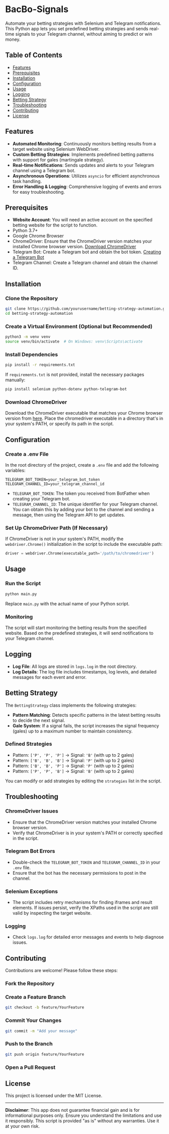 # BacBo-Signals

Automate your betting strategies with Selenium and Telegram notifications. This Python app lets you set predefined betting strategies and sends real-time signals to your Telegram channel, without aiming to predict or win money.

## Table of Contents

-   [Features](#features)
-   [Prerequisites](#prerequisites)
-   [Installation](#installation)
-   [Configuration](#configuration)
-   [Usage](#usage)
-   [Logging](#logging)
-   [Betting Strategy](#betting-strategy)
-   [Troubleshooting](#troubleshooting)
-   [Contributing](#contributing)
-   [License](#license)

## Features

-   **Automated Monitoring**: Continuously monitors betting results from a target website using Selenium WebDriver.
-   **Custom Betting Strategies**: Implements predefined betting patterns with support for gales (martingale strategy).
-   **Real-time Notifications**: Sends updates and alerts to your Telegram channel using a Telegram bot.
-   **Asynchronous Operations**: Utilizes `asyncio` for efficient asynchronous task handling.
-   **Error Handling & Logging**: Comprehensive logging of events and errors for easy troubleshooting.

## Prerequisites

-   **Website Account**: You will need an active account on the specified betting website for the script to function.
-   Python 3.7+
-   Google Chrome Browser
-   ChromeDriver: Ensure that the ChromeDriver version matches your installed Chrome browser version. [Download ChromeDriver](https://chromedriver.chromium.org/downloads)
-   Telegram Bot: Create a Telegram bot and obtain the bot token. [Creating a Telegram Bot](https://core.telegram.org/bots)
-   Telegram Channel: Create a Telegram channel and obtain the channel ID.

## Installation

### Clone the Repository

```bash
git clone https://github.com/yourusername/betting-strategy-automation.git
cd betting-strategy-automation
```

### Create a Virtual Environment (Optional but Recommended)

```bash
python3 -m venv venv
source venv/bin/activate  # On Windows: venv\Scripts\activate
```

### Install Dependencies

```bash
pip install -r requirements.txt
```

If `requirements.txt` is not provided, install the necessary packages manually:

```bash
pip install selenium python-dotenv python-telegram-bot
```

### Download ChromeDriver

Download the ChromeDriver executable that matches your Chrome browser version from [here](https://chromedriver.chromium.org/downloads).
Place the chromedriver executable in a directory that's in your system's PATH, or specify its path in the script.

## Configuration

### Create a .env File

In the root directory of the project, create a `.env` file and add the following variables:

```env
TELEGRAM_BOT_TOKEN=your_telegram_bot_token
TELEGRAM_CHANNEL_ID=your_telegram_channel_id
```

-   `TELEGRAM_BOT_TOKEN`: The token you received from BotFather when creating your Telegram bot.
-   `TELEGRAM_CHANNEL_ID`: The unique identifier for your Telegram channel. You can obtain this by adding your bot to the channel and sending a message, then using the Telegram API to get updates.

### Set Up ChromeDriver Path (If Necessary)

If ChromeDriver is not in your system's PATH, modify the `webdriver.Chrome()` initialization in the script to include the executable path:

```python
driver = webdriver.Chrome(executable_path='/path/to/chromedriver')
```

## Usage

### Run the Script

```bash
python main.py
```

Replace `main.py` with the actual name of your Python script.

### Monitoring

The script will start monitoring the betting results from the specified website. Based on the predefined strategies, it will send notifications to your Telegram channel.

## Logging

-   **Log File**: All logs are stored in `logs.log` in the root directory.
-   **Log Details**: The log file includes timestamps, log levels, and detailed messages for each event and error.

## Betting Strategy

The `BettingStrategy` class implements the following strategies:

-   **Pattern Matching**: Detects specific patterns in the latest betting results to decide the next signal.
-   **Gale System**: If a signal fails, the script increases the signal frequency (gales) up to a maximum number to maintain consistency.

### Defined Strategies

-   Pattern: `['P', 'P', 'P']` → Signal: `'B'` (with up to 2 gales)
-   Pattern: `['B', 'B', 'B']` → Signal: `'P'` (with up to 2 gales)
-   Pattern: `['B', 'B', 'P']` → Signal: `'P'` (with up to 2 gales)
-   Pattern: `['P', 'P', 'B']` → Signal: `'B'` (with up to 2 gales)

You can modify or add strategies by editing the `strategies` list in the script.

## Troubleshooting

### ChromeDriver Issues

-   Ensure that the ChromeDriver version matches your installed Chrome browser version.
-   Verify that ChromeDriver is in your system's PATH or correctly specified in the script.

### Telegram Bot Errors

-   Double-check the `TELEGRAM_BOT_TOKEN` and `TELEGRAM_CHANNEL_ID` in your `.env` file.
-   Ensure that the bot has the necessary permissions to post in the channel.

### Selenium Exceptions

-   The script includes retry mechanisms for finding iframes and result elements. If issues persist, verify the XPaths used in the script are still valid by inspecting the target website.

### Logging

-   Check `logs.log` for detailed error messages and events to help diagnose issues.

## Contributing

Contributions are welcome! Please follow these steps:

### Fork the Repository

### Create a Feature Branch

```bash
git checkout -b feature/YourFeature
```

### Commit Your Changes

```bash
git commit -m "Add your message"
```

### Push to the Branch

```bash
git push origin feature/YourFeature
```

### Open a Pull Request

## License

This project is licensed under the MIT License.

---

**Disclaimer**: This app does not guarantee financial gain and is for informational purposes only. Ensure you understand the limitations and use it responsibly. This script is provided "as is" without any warranties. Use it at your own risk.
